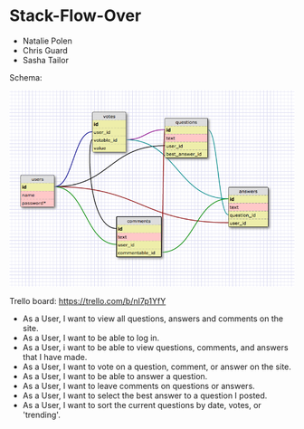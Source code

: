 # Stack-Flow-Over

- Natalie Polen
- Chris Guard
- Sasha Tailor

Schema:

![schema](schema.png)

Trello board: https://trello.com/b/nI7p1YfY

- As a User, I want to view all questions, answers and comments on the site.
- As a User, I want to be able to log in.
- As a User, i want to be able to view questions, comments, and answers that I have made.
- As a User, I want to vote on a question, comment, or answer on the site.
- As a User, I want to be able to answer a question.
- As a User, I want to leave comments on questions or answers.
- As a User, I want to select the best answer to a question I posted.
- As a User, I want to sort the current questions by date, votes, or 'trending'.
